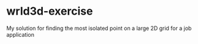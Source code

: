 # wrld3d-exercise
My solution for finding the most isolated point on a large 2D grid for a job application
